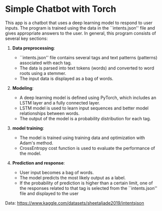 # Simple Chatbot with Torch


This app is a chatbot that uses a deep learning model to respond to user inputs. The program is trained using the data in the ``intents.json'' file and gives appropriate answers to the user. In general, this program consists of several key sections:

1. **Data preprocessing**:
    - ``intents.json'' file contains several tags and text patterns (patterns) associated with each tag.
    - The data is parsed into text tokens (words) and converted to word roots using a stemmer.
    - The input data is displayed as a bag of words.

2. **Modeling**:
    - A deep learning model is defined using PyTorch, which includes an LSTM layer and a fully connected layer.
    - LSTM model is used to learn input sequences and better model relationships between words.
    - The output of the model is a probability distribution for each tag.

3. **model training**:
    - The model is trained using training data and optimization with Adam's method.
    - CrossEntropy cost function is used to evaluate the performance of the model.

4. **Prediction and response**:
    - User input becomes a bag of words.
    - The model predicts the most likely output as a label.
    - If the probability of prediction is higher than a certain limit, one of the responses related to that tag is selected from the ``intents.json'' file and displayed to the user


Data:  https://www.kaggle.com/datasets/sheetaljade2019/intentsjson
